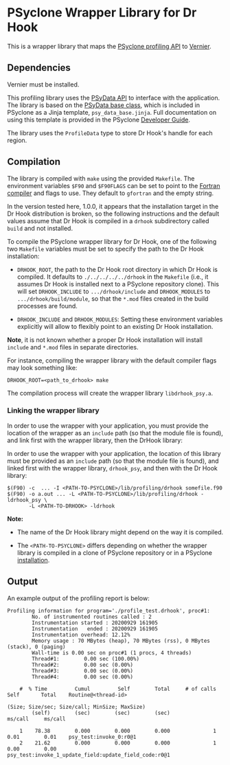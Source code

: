 # PSyclone Wrapper Library for Dr Hook

This is a wrapper library that maps the [PSyclone profiling API](
https://psyclone.readthedocs.io/en/stable/profiling.html#profiling)
to [Vernier](https://github.com/MetOffice/Vernier).

## Dependencies

Vernier  must be installed.

This profiling library uses the [PSyData API](
https://psyclone.readthedocs.io/en/stable/psy_data.html) to interface with
the application. The library is based on the [PSyData base class](
https://psyclone-dev.readthedocs.io/en/latest/psy_data.html#psydata-base-class),
which is included in PSyclone as a Jinja template, ``psy_data_base.jinja``.
Full documentation on using this template is provided in the PSyclone
[Developer Guide](
https://psyclone-dev.readthedocs.io/en/latest/psy_data.html#jinja).

The library uses the ``ProfileData`` type to store Dr Hook's handle for each
region.

## Compilation

The library is compiled with ``make`` using the provided ``Makefile``. The
environment variables ``$F90`` and ``$F90FLAGS`` can be set to point to the
[Fortran compiler](./../../README.md#compilation) and flags to use. They
default to ``gfortran`` and the empty string.

In the version tested here, 1.0.0, it appears that the installation target
in the Dr Hook distribution is broken, so the following instructions and
the default values assume that Dr Hook is compiled in a ``drhook``
subdirectory called ``build`` and not installed.

To compile the PSyclone wrapper library for Dr Hook, one of the following
two ``Makefile`` variables must be set to specify the path to the Dr Hook
installation:

- ``DRHOOK_ROOT``, the path to the Dr Hook root directory in which
  Dr Hook is compiled. It defaults to ``./../../../../drhook`` in the
  ``Makefile`` (i.e., it assumes Dr Hook is installed next to a PSyclone
  repository clone). This will set ``DRHOOK_INCLUDE`` to
  ``.../drhook/include`` and ``DRHOOK_MODULES`` to
  ``.../drhook/build/module``, so that the ``*.mod`` files created in the
  build processes are found.

- ``DRHOOK_INCLUDE`` and ``DRHOOK_MODULES``: Setting these environment
  variables explicitly will allow to flexibly point to an existing
  Dr Hook installation.

**Note**, it is not known whether a proper Dr Hook installation will
install ``include`` and ``*.mod`` files in separate directories.

For instance, compiling the wrapper library with the default compiler
flags may look something like:

```shell
DRHOOK_ROOT=<path_to_drhook> make
```

The compilation process will create the wrapper library ``libdrhook_psy.a``.

### Linking the wrapper library

In order to use the wrapper with your application, you must provide the
location of the wrapper as an ``include`` path (so that the module file is found),
and link first with the wrapper library, then the DrHook library:

In order to use the wrapper with your application, the location of this
library must be provided as an ``include`` path (so that the module file
is found), and linked first with the wrapper library, ``drhook_psy``,
and then with the Dr Hook library:

```shell
$(F90) -c  ... -I <PATH-TO-PSYCLONE>/lib/profiling/drhook somefile.f90
$(F90) -o a.out ... -L <PATH-TO-PSYCLONE>/lib/profiling/drhook -ldrhook_psy \
       -L <PATH-TO-DRHOOK> -ldrhook
```

**Note:**

- The name of the Dr Hook library might depend on the way it is compiled.

- The ``<PATH-TO-PSYCLONE>`` differs depending on whether the wrapper
  library is compiled in a clone of PSyclone repository or in a PSyclone
  [installation](./../../README.md#installation).

## Output

An example output of the profiling report is below:

```
Profiling information for program='./profile_test.drhook', proc#1:
        No. of instrumented routines called : 2
        Instrumentation started : 20200929 161905
        Instrumentation   ended : 20200929 161905
        Instrumentation overhead: 12.12%
        Memory usage : 70 MBytes (heap), 70 MBytes (rss), 0 MBytes (stack), 0 (paging)
        Wall-time is 0.00 sec on proc#1 (1 procs, 4 threads)
        Thread#1:        0.00 sec (100.00%)
        Thread#2:        0.00 sec (0.00%)
        Thread#3:        0.00 sec (0.00%)
        Thread#4:        0.00 sec (0.00%)

    #  % Time         Cumul         Self        Total     # of calls        Self       Total    Routine@<thread-id>
                                                                             (Size; Size/sec; Size/call; MinSize; MaxSize)
        (self)        (sec)        (sec)        (sec)                    ms/call     ms/call

    1    78.38        0.000        0.000        0.000              1        0.01        0.01    psy_test:invoke_0:r0@1
    2    21.62        0.000        0.000        0.000              1        0.00        0.00    psy_test:invoke_1_update_field:update_field_code:r0@1

```

<!--
## Licence

-------------------------------------------------------------------------------

BSD 3-Clause License

Copyright (c) 2019-2024, Science and Technology Facilities Council.
All rights reserved.

Redistribution and use in source and binary forms, with or without
modification, are permitted provided that the following conditions are met:

* Redistributions of source code must retain the above copyright notice, this
  list of conditions and the following disclaimer.

* Redistributions in binary form must reproduce the above copyright notice,
  this list of conditions and the following disclaimer in the documentation
  and/or other materials provided with the distribution.

* Neither the name of the copyright holder nor the names of its
  contributors may be used to endorse or promote products derived from
  this software without specific prior written permission.

THIS SOFTWARE IS PROVIDED BY THE COPYRIGHT HOLDERS AND CONTRIBUTORS
"AS IS" AND ANY EXPRESS OR IMPLIED WARRANTIES, INCLUDING, BUT NOT
LIMITED TO, THE IMPLIED WARRANTIES OF MERCHANTABILITY AND FITNESS
FOR A PARTICULAR PURPOSE ARE DISCLAIMED. IN NO EVENT SHALL THE
COPYRIGHT HOLDER OR CONTRIBUTORS BE LIABLE FOR ANY DIRECT, INDIRECT,
INCIDENTAL, SPECIAL, EXEMPLARY, OR CONSEQUENTIAL DAMAGES (INCLUDING,
BUT NOT LIMITED TO, PROCUREMENT OF SUBSTITUTE GOODS OR SERVICES;
LOSS OF USE, DATA, OR PROFITS; OR BUSINESS INTERRUPTION) HOWEVER
CAUSED AND ON ANY THEORY OF LIABILITY, WHETHER IN CONTRACT, STRICT
LIABILITY, OR TORT (INCLUDING NEGLIGENCE OR OTHERWISE) ARISING IN
ANY WAY OUT OF THE USE OF THIS SOFTWARE, EVEN IF ADVISED OF THE
POSSIBILITY OF SUCH DAMAGE.

-------------------------------------------------------------------------------
Authors: J. Henrichs, Bureau of Meteorology,
         I. Kavcic, Met Office
-->
